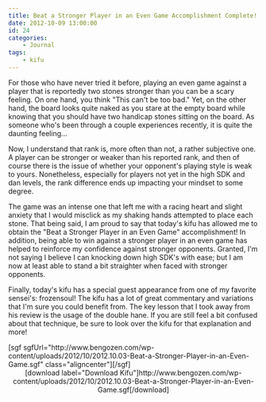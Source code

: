 ```yaml
---
title: Beat a Stronger Player in an Even Game Accomplishment Complete!
date: 2012-10-09 13:00:00
id: 24
categories:
	- Journal
tags:
	- kifu
---
```


For those who have never tried it before, playing an even game against a player that is reportedly two stones stronger than you can be a scary feeling. On one hand, you think "This can't be too bad." Yet, on the other hand, the board looks quite naked as you stare at the empty board while knowing that you should have two handicap stones sitting on the board. As someone who's been through a couple experiences recently, it is quite the daunting feeling...
<div style="text-align: left;"><!--more--></div>
Now, I understand that rank is, more often than not, a rather subjective one. A player can be stronger or weaker than his reported rank, and then of course there is the issue of whether your opponent's playing style is weak to yours. Nonetheless, especially for players not yet in the high SDK and dan levels, the rank difference ends up impacting your mindset to some degree.

The game was an intense one that left me with a racing heart and slight anxiety that I would misclick as my shaking hands attempted to place each stone. That being said, I am proud to say that today's kifu has allowed me to obtain the "Beat a Stronger Player in an Even Game" accomplishment! In addition, being able to win against a stronger player in an even game has helped to reinforce my confidence against stronger opponents. Granted, I'm not saying I believe I can knocking down high SDK's with ease; but I am now at least able to stand a bit straighter when faced with stronger opponents.

Finally, today's kifu has a special guest appearance from one of my favorite sensei's: frozensoul! The kifu has a lot of great commentary and variations that I'm sure you could benefit from. The key lesson that I took away from his review is the usage of the double hane. If you are still feel a bit confused about that technique, be sure to look over the kifu for that explanation and more!
<div style="text-align: left;">[sgf sgfUrl="http://www.bengozen.com/wp-content/uploads/2012/10/2012.10.03-Beat-a-Stronger-Player-in-an-Even-Game.sgf" class="aligncenter"][/sgf]</div>
<div style="text-align: center;">[download label="Download Kifu"]http://www.bengozen.com/wp-content/uploads/2012/10/2012.10.03-Beat-a-Stronger-Player-in-an-Even-Game.sgf[/download]</div>
<div style="text-align: left;"></div>